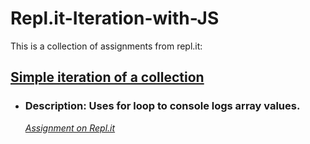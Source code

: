 # Repl.it-Iteration-with-JS
This is a collection of assignments from repl.it:

## [Simple iteration of a collection](https://github.com/TrinityTerry/Repl.it-Iteration-with-JS/tree/master/simple-iteration-of-a-collection)
- ### Description: Uses for loop to console logs array values. 
    *[Assignment on Repl.it](https://repl.it/@TrinityTerry/Simple-iteration-of-a-collection)*

<!-- ## [Building a sentence]()
- ### Description: 
    *[Assignment on Repl.it]()* -->

<!-- ## [Using the Power of of]()
- ### Description: 
    *[Assignment on Repl.it]()* -->

<!-- ## [Nested loops]()
- ### Description: 
    *[Assignment on Repl.it]()* -->

<!-- ## [Adults only]()
- ### Description: 
    *[Assignment on Repl.it]()* -->

<!-- ## [Using iteration to filter a collection]()
- ### Description: 
    *[Assignment on Repl.it]()* -->

<!-- ## [Using iteration to create a new collection]()
- ### Description: 
    *[Assignment on Repl.it]()* -->